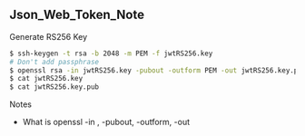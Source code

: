 ## Json_Web_Token_Note

Generate RS256 Key

```bash
$ ssh-keygen -t rsa -b 2048 -m PEM -f jwtRS256.key
# Don't add passphrase
$ openssl rsa -in jwtRS256.key -pubout -outform PEM -out jwtRS256.key.pub
$ cat jwtRS256.key
$ cat jwtRS256.key.pub
```

Notes

* What is openssl -in , -pubout, -outform, -out

